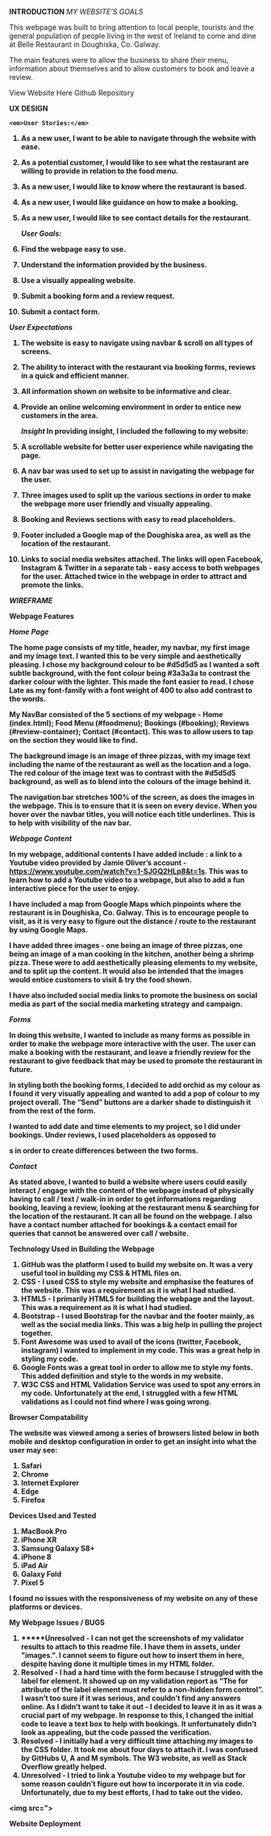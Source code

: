 <strong>INTRODUCTION</strong>
<em>MY WEBSITE’S GOALS</em>

This webpage was built to bring attention to local people, tourists and the general population of people living in the west of Ireland to come and dine at Belle Restaurant in Doughiska, Co. Galway.

The main features were to allow the business to share their menu, information about themselves and to allow customers to book and leave a review.

View Website Here
Github Repository


<strong>UX DESIGN<strong>

	<em>User Stories:</em>
1. As a new user, I want to be able to navigate through the website with ease.
2. As a potential customer, I would like to see what the restaurant are willing to provide in relation to the food menu.
3. As a new user, I would like to know where the restaurant is based.
4. As a new user, I would like guidance on how to make a booking.
5. As a new user, I would like to see contact details for the restaurant.

	<em>User Goals:</em>
1. Find the webpage easy to use.
2. Understand the information provided by the business.
3. Use a visually appealing website.
4. Submit a booking form and a review request.
5. Submit a contact form.

<em>User Expectations</em>
1. The website is easy to navigate using navbar & scroll on all types of screens.
2. The ability to interact with the restaurant via booking forms, reviews in a quick and efficient manner.
3. All information shown on website to be informative and clear.
4. Provide an online welcoming environment in order to entice new customers in the area.



	<em>Insight</em>
In providing insight, I included the following to my website:
1. A scrollable website for better user experience while navigating the page.
2. A nav bar was used to set up to assist in navigating the webpage for the user. 
3. Three images used to split up the various sections in order to make the webpage more user friendly and visually appealing.
4. Booking and Reviews sections with easy to read placeholders. 
5. Footer included a Google map of the Doughiska area, as well as the location of the restaurant. 
6. Links to social media websites attached. The links will open Facebook, Instagram & Twitter in a separate tab - easy access to both webpages for the user. Attached twice in the webpage in order to attract and promote the links.

*WIREFRAME*

<strong>Webpage Features</strong>

<em>Home Page</em>

The home page consists of my title, header, my navbar, my first image and my image text. I wanted this to be very simple and aesthetically pleasing. I chose my background colour to be #d5d5d5 as I wanted a soft subtle background, with the font colour being #3a3a3a to contrast the darker colour with the lighter. This made the font easier to read. I chose Late as my font-family with a font weight of 400 to also add contrast to the words.

My NavBar consisted of the 5 sections of my webpage - Home (index.html); Food Menu (#foodmenu); Bookings (#booking); Reviews (#review-container); Contact (#contact). This was to allow users to tap on the section they would like to find.

The background image is an image of three pizzas, with my image text including the name of the restaurant as well as the location and a logo. The red colour of the image text was to contrast with the #d5d5d5 background, as well as to blend into the colours of the image behind it. 

The navigation bar stretches 100% of the screen, as does the images in the webpage. This is to ensure that it is seen on every device. When you hover over the navbar titles, you will notice each title underlines. This is to help with visibility of the nav bar. 

<em>Webpage Content</em>

In my webpage, additional contents I have added include : a link to a Youtube video provided by Jamie Oliver’s account - https://www.youtube.com/watch?v=1-SJGQ2HLp8&t=1s. This was to learn how to add a Youtube video to a webpage, but also to add a fun interactive piece for the user to enjoy. 

I have included a map from Google Maps which pinpoints where the restaurant is in Doughiska, Co. Galway. This is to encourage people to visit, as it is very easy to figure out the distance / route to the restaurant by using Google Maps. 

I have added three images - one being an image of three pizzas, one being an image of a man cooking in the kitchen, another being a shrimp pizza. These were to add aesthetically pleasing elements to my website, and to split up the content. It would also be intended that the images would entice customers to visit & try the food shown.

I have also included social media links to promote the business on social media as part of the social media marketing strategy and campaign. 

<em>Forms</em>

In doing this website, I wanted to include as many forms as possible in order to make the webpage more interactive with the user. The user can make a booking with the restaurant, and leave a friendly review for the restaurant to give feedback that may be used to promote the restaurant in future. 

In styling both the booking forms, I decided to add orchid as my colour as I found it very visually appealing and wanted to add a pop of colour to my project overall. The “Send” buttons are a darker shade to distinguish it from the rest of the form.

I wanted to add date and time elements to my project, so I did under bookings. Under reviews, I used placeholders as opposed to <p>s in order to create differences between the two forms.

<em>Contact</em>

As stated above, I wanted to build a website where users could easily interact / engage with the content of the webpage instead of physically having to call / text / walk-in in order to get informations regarding booking, leaving a review, looking at the restaurant menu & searching for the location of the restaurant. It can all be found on the webpage. I also have a contact number attached for bookings & a contact email for queries that cannot be answered over call / website. 


<strong>Technology Used in Building the Webpage</em>

1. GitHub was the platform I used to build my website on. It was a very useful tool in building my CSS & HTML files on.
2. CSS - I used CSS to style my website and emphasise the features of the website. This was a requirement as it is what I had studied.
3. HTML5 - I primarily HTML5 for building the webpage and the layout. This was a requirement as it is what I had studied.
4. Bootstrap - I used Bootstrap for the navbar and the footer mainly, as well as the social media links. This was a big help in pulling the project together.
5. Font Awesome was used to avail of the icons (twitter, Facebook, instagram) I wanted to implement in my code. This was a great help in styling my code.
6. Google Fonts was a great tool in order to allow me to style my fonts. This added definition and style to the words in my website.
7. W3C CSS and HTML Validation Service was used to spot any errors in my code. Unfortunately at the end, I struggled with a few HTML validations as I could not find where I was going wrong. 

<strong>Browser Compatability</strong>

The website was viewed among a series of browsers listed below in both mobile and desktop configuration in order to get an insight into what the user may see:

1. Safari
2. Chrome
3. Internet Explorer
4. Edge
5. Firefox


<strong>Devices Used and Tested</strong>

1. MacBook Pro
2. iPhone XR
3. Samsung Galaxy S8+
4. iPhone 8
5. iPad Air
6. Galaxy Fold
7. Pixel 5

I found no issues with the responsiveness of my website on any of these platforms or devices.


<strong>My Webpage Issues / BUGS</strong>

1. *****Unresolved - I can not get the screenshots of my validator results to attach to this readme file. I have them in assets, under "images.". I cannot seem to figure out how to insert them in here, despite having done it multiple times in my HTML folder.
2. Resolved - I had a hard time with the form because I struggled with the label for element. It showed up on my validation report as “The for attribute of the label element must refer to a non-hidden form control”. I wasn’t too sure if it was serious, and couldn’t find any answers online. As I didn’t want to take it out - I decided to leave it in as it was a crucial part of my webpage. In response to this, I changed the initial code to leave a text box to help with bookings. It unfortunately didn’t look as appealing, but the code passed the verification.
3. Resolved - I initially had a very difficult time attaching my images to the CSS folder. It took me about four days to attach it. I was confused by GitHubs U, A and M symbols. The W3 website, as well as Stack Overflow greatly helped.
4. Unresolved - I tried to link a Youtube video to my webpage but for some reason couldn’t figure out how to incorporate it in via code. Unfortunately, due to my best efforts, I had to take out the video.

<img src=">




<strong>Website Deployment</strong>
